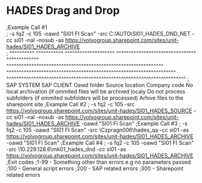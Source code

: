 # HADES Drag and Drop
;Example Call #1  
;         -s fq2        -c 105        -oawd "SI01 FI Scan"  	-src C:\!AUTO\SI01_HADES_DND_NET      -cc si01            -nal																 -nosub																		-as       https://volvogroup.sharepoint.com/sites/unit-hades/SI01_HADES_ARCHIVE  
;         ^^^^^^^^^^    ^^^^^^^^^^^    ^^^^^^^^^^^^^^^^^^^^ 	^^^^^^^^^^^^^^^^^^^^^^^^^^^^^^^^      ^^^^^^^^^^^^^       ^^^^^^^^^^^^^^^^^^^^^^^^^^^^^^^^^^^^^^^^^^^^^^^^^^^^^^^^^^^^^^^    ^^^^^^^^^^^^^^^^^^^^^^^^^^^^^^^^^^^^^^^^^^^^^^^^^^^^^^^^^^^^^^^^^^^^       ^^^^^^^^^^^^^^^^^^^^^^^^^^^^^^^^^^^^^^^^^^^^^^^^^^^^^^^^^^^^^^^^^^^^^^^^
;         SAP SYSTEM    SAP CLIENT      Oawd folder				Source location				           Company code       No local archivation (if ommited files will be archived localy      Do not process subfolders (if ommited subfolders will be processed)        Arhive files to the sharepoint site
;Example Call #2
;		  -s fq2 -c 105 -src https://volvogroup.sharepoint.com/sites/unit-hades/SI01_HADES_SOURCE -cc si01 -nal -nosub -as https://volvogroup.sharepoint.com/sites/unit-hades/SI01_HADES_ARCHIVE -oawd "SI01 FI Scan"
;Example Call #3
; -s fq2 -c 105 -oawd "SI01 FI Scan" -src \\Czpragn006\hades_qa -cc si01 -as https://volvogroup.sharepoint.com/sites/unit-hades/SI01_HADES_ARCHIVE -oawd "SI01 FI Scan"
;Example Call #4
; -s fq2 -c 105 -oawd "SI01 FI Scan" -src \\10.229.128.6\mk01_hades_dnd -cc si01 -as https://volvogroup.sharepoint.com/sites/unit-hades/SI01_HADES_ARCHIVE
;Exit codes
;1-99 - Something other than errors e.g no parameters passed
;100 - General script errors
;200 - SAP related errors
;300 - Sharepoint related errors
